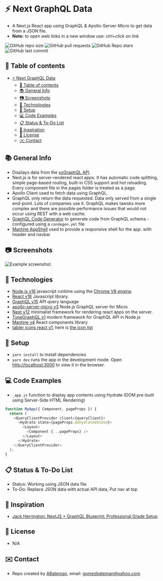 # :zap: Next GraphQL Data

* A Next.js React app using GraphQL & Apollo-Server-Micro to get data from a JSON file.
* **Note:** to open web links in a new window use: _ctrl+click on link_

![GitHub repo size](https://img.shields.io/github/repo-size/AndrewJBateman/next-graphql-data?style=plastic)
![GitHub pull requests](https://img.shields.io/github/issues-pr/AndrewJBateman/next-graphql-data?style=plastic)
![GitHub Repo stars](https://img.shields.io/github/stars/AndrewJBateman/next-graphql-data?style=plastic)
![GitHub last commit](https://img.shields.io/github/last-commit/AndrewJBateman/next-graphql-data?style=plastic)

## :page_facing_up: Table of contents

* [:zap: Next GraphQL Data](#zap-next-graphql-data)
  * [:page_facing_up: Table of contents](#page_facing_up-table-of-contents)
  * [:books: General Info](#books-general-info)
  * [:camera: Screenshots](#camera-screenshots)
  * [:signal_strength: Technologies](#signal_strength-technologies)
  * [:floppy_disk: Setup](#floppy_disk-setup)
  * [:computer: Code Examples](#computer-code-examples)
  * [:clipboard: Status & To-Do List](#clipboard-status--to-do-list)
  * [:clap: Inspiration](#clap-inspiration)
  * [:file_folder: License](#file_folder-license)
  * [:envelope: Contact](#envelope-contact)

## :books: General Info

* Displays data from the [xxGraphQL API](https://rickandmortyapi.com/graphql).
* Next.js is for server-rendered react apps. It has automatic code splitting, simple page-based routing, built-in CSS support and hot reloading. Every component file in the pages folder is treated as a page.
* Apollo Client used to fetch data using GraphQL.
* GraphQL only return the data requested. Data only served from a single end-point. Lots of companies use it. GraphQL makes tawsks more complex and there are possible performance issues that would not occur using REST with a web cache.
* [GraphQL Code Generator](https://www.graphql-code-generator.com/) to generate code from GraphQL schema - configured using a `condegen.yml` file
* [Mantine AppShell](https://mantine.dev/core/app-shell/) used to provide a responsive shell for the app. with header and navbar

## :camera: Screenshots

![Example screenshot](./imgs/list.png).

## :signal_strength: Technologies

* [Node.js v16](https://nodejs.org/) javascript runtime using the [Chrome V8 engine](https://v8.dev/).
* [React v18](https://reactjs.org/) Javascript library.
* [GraphQL v15](https://github.com/graphql/graphql-js) API query language
* [apollo-server-micro v3](https://yarnpkg.com/package/apollo-server-micro) Node.js GraphQL server for Micro
* [Next v12](https://nextjs.org/) minimalist framework for rendering react apps on the server.
* [TypeGraphQL v1](https://typegraphql.com/) modern framework for GraphQL API in Node.js
* [Mantine v4](https://mantine.dev/) React components library
* [tabler icons react v1](https://www.npmjs.com/package/tabler-icons-react), here is [the icon list](https://tabler-icons.io/)

## :floppy_disk: Setup

* `yarn install` to install dependencies
* `yarn dev` runs the app in the development mode. Open [http://localhost:3000](http://localhost:3000) to view it in the browser.

## :computer: Code Examples

* `_app.js` function to display app contents using Hydrate (DOM pre-built using Server-Side HTML Rendering)

```javascript
function MyApp({ Component, pageProps }) {
  return (
    <QueryClientProvider client={queryClient}>
      <Hydrate state={pageProps.dehydratedState}>
        <Layout>
          <Component {...pageProps} />
        </Layout>
      </Hydrate>
    </QueryClientProvider>
  );
}
```

## :clipboard: Status & To-Do List

* Status: Working using JSON data file
* To-Do: Replace JSON data with actual API data, Put nav at top

## :clap: Inspiration

* [Jack Herrington: NextJS + GraphQL Blueprint: Professional Grade Setup](https://www.youtube.com/watch?v=XzE-PzALyDc)

## :file_folder: License

* N/A

## :envelope: Contact

* Repo created by [ABateman](https://github.com/AndrewJBateman), email: gomezbateman@yahoo.com

